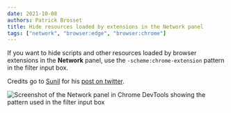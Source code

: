 ```yaml
---
date: 2021-10-08
authors: Patrick Brosset
title: Hide resources loaded by extensions in the Network panel
tags: ["network", "browser:edge", "browser:chrome"]
---
```

If you want to hide scripts and other resources loaded by browser extensions in the **Network** panel, use the `-scheme:chrome-extension` pattern in the filter input box.

Credits go to [Sunil](https://www.coolcomputerclub.com/) for his [post on twitter](https://twitter.com/threepointone/status/1446064032407080966).

![Screenshot of the Network panel in Chrome DevTools showing the pattern used in the filter input box](/assets/img/hide-extension-resources.jpg)
